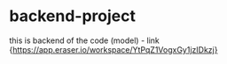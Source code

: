 # backend-project

this is backend of the code 
(model) - link {https://app.eraser.io/workspace/YtPqZ1VogxGy1jzIDkzj}